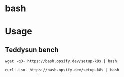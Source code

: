 # bash


# Usage
## Teddysun bench
```
wget -qO- https://bash.opsify.dev/setup-k8s | bash

curl -Lso- https://bash.opsify.dev/setup-k8s | bash
```



